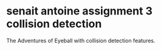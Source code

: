 # senait antoine assignment 3 collision detection
 The Adventures of Eyeball with collision detection features.
